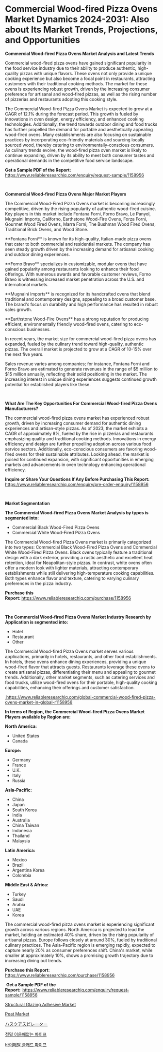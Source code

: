 <p><h1>Commercial Wood-fired Pizza Ovens Market Dynamics 2024-2031: Also about Its Market Trends, Projections, and Opportunities</h1></p><p><strong>Commercial Wood-fired Pizza Ovens Market Analysis and Latest Trends</strong></p>
<p><p>Commercial wood-fired pizza ovens have gained significant popularity in the food service industry due to their ability to produce authentic, high-quality pizzas with unique flavors. These ovens not only provide a unique cooking experience but also become a focal point in restaurants, attracting customers with their traditional cooking methods. The market for these ovens is experiencing robust growth, driven by the increasing consumer preference for artisanal and wood-fired pizzas, as well as the rising number of pizzerias and restaurants adopting this cooking style.</p><p>The Commercial Wood-fired Pizza Ovens Market is expected to grow at a CAGR of 12.1% during the forecast period. This growth is fueled by innovations in oven design, energy efficiency, and enhanced cooking technologies. Additionally, the trend towards outdoor dining and food trucks has further propelled the demand for portable and aesthetically appealing wood-fired ovens. Many establishments are also focusing on sustainable practices by incorporating eco-friendly materials and sourcing locally sourced wood, thereby catering to environmentally-conscious consumers. As culinary trends evolve, the wood-fired pizza oven market is likely to continue expanding, driven by its ability to meet both consumer tastes and operational demands in the competitive food service landscape.</p></p>
<p><strong>Get a Sample PDF of the Report:&nbsp;</strong> <a href="https://www.reliableresearchiq.com/enquiry/request-sample/1158956">https://www.reliableresearchiq.com/enquiry/request-sample/1158956</a></p>
<p>&nbsp;</p>
<p><strong>Commercial Wood-fired Pizza Ovens Major Market Players</strong></p>
<p><p>The Commercial Wood-Fired Pizza Ovens market is becoming increasingly competitive, driven by the rising popularity of authentic wood-fired cuisine. Key players in this market include Fontana Forni, Forno Bravo, Le Panyol, Mugnaini Imports, Californo, Earthstone Wood-Fire Ovens, Forza Forni, Gourmet Wood Fired Ovens, Marra Forni, The Bushman Wood Fired Ovens, Traditional Brick Ovens, and Wood Stone.</p><p>**Fontana Forni** is known for its high-quality, Italian-made pizza ovens that cater to both commercial and residential markets. The company has seen steady growth driven by the increasing demand for artisanal cooking and outdoor dining experiences.</p><p>**Forno Bravo** specializes in customizable, modular ovens that have gained popularity among restaurants looking to enhance their food offerings. With numerous awards and favorable customer reviews, Forno Bravo is witnessing increased market penetration across the U.S. and international markets.</p><p>**Mugnaini Imports** is recognized for its handcrafted ovens that blend traditional and contemporary designs, appealing to a broad customer base. The brand's focus on durability and high performance has resulted in robust sales growth. </p><p>**Earthstone Wood-Fire Ovens** has a strong reputation for producing efficient, environmentally friendly wood-fired ovens, catering to eco-conscious businesses. </p><p>In recent years, the market size for commercial wood-fired pizza ovens has expanded, fueled by the culinary trend toward high-quality, authentic pizzas. The overall market is projected to grow at a CAGR of 10-15% over the next five years. </p><p>Sales revenue varies among companies; for instance, Fontana Forni and Forno Bravo are estimated to generate revenues in the range of $5 million to $15 million annually, reflecting their solid positioning in the market. The increasing interest in unique dining experiences suggests continued growth potential for established players like these.</p></p>
<p>&nbsp;</p>
<p><strong>What Are The Key Opportunities For Commercial Wood-fired Pizza Ovens Manufacturers?</strong></p>
<p><p>The commercial wood-fired pizza ovens market has experienced robust growth, driven by increasing consumer demand for authentic dining experiences and artisan-style pizzas. As of 2023, the market exhibits a CAGR of approximately 8%, fueled by the rise in pizzerias and restaurants emphasizing quality and traditional cooking methods. Innovations in energy efficiency and design are further propelling adoption across various food service sectors. Additionally, eco-conscious consumers are favoring wood-fired ovens for their sustainable attributes. Looking ahead, the market is poised for continued expansion, with significant opportunities in emerging markets and advancements in oven technology enhancing operational efficiency.</p></p>
<p><strong>Inquire or Share Your Questions If Any Before Purchasing This Report:</strong> <a href="https://www.reliableresearchiq.com/enquiry/pre-order-enquiry/1158956">https://www.reliableresearchiq.com/enquiry/pre-order-enquiry/1158956</a></p>
<p>&nbsp;</p>
<p><strong>Market Segmentation</strong></p>
<p><strong>The Commercial Wood-fired Pizza Ovens Market Analysis by types is segmented into:</strong></p>
<p><ul><li>Commercial Black Wood-Fired Pizza Ovens</li><li>Commercial White Wood-Fired Pizza Ovens</li></ul></p>
<p><p>The Commercial Wood-fired Pizza Ovens market is primarily categorized into two types: Commercial Black Wood-Fired Pizza Ovens and Commercial White Wood-Fired Pizza Ovens. Black ovens typically feature a traditional design with a dark exterior, providing a rustic aesthetic and excellent heat retention, ideal for Neapolitan-style pizzas. In contrast, white ovens often offer a modern look with lighter materials, attracting contemporary establishments while still delivering high-temperature cooking capabilities. Both types enhance flavor and texture, catering to varying culinary preferences in the pizza industry.</p></p>
<p><strong>Purchase this Report:&nbsp;</strong><a href="https://www.reliableresearchiq.com/purchase/1158956">https://www.reliableresearchiq.com/purchase/1158956</a></p>
<p>&nbsp;</p>
<p><strong>The Commercial Wood-fired Pizza Ovens Market Industry Research by Application is segmented into:</strong></p>
<p><ul><li>Hotel</li><li>Restaurant</li><li>Other</li></ul></p>
<p><p>The Commercial Wood-fired Pizza Ovens market serves various applications, primarily in hotels, restaurants, and other food establishments. In hotels, these ovens enhance dining experiences, providing a unique wood-fired flavor that attracts guests. Restaurants leverage these ovens to create artisanal pizzas, differentiating their menu and appealing to gourmet trends. Additionally, other market segments, such as catering services and food trucks, utilize wood-fired ovens for their portable, high-quality cooking capabilities, enhancing their offerings and customer satisfaction.</p></p>
<p><a href="https://www.reliableresearchiq.com/global-commercial-wood-fired-pizza-ovens-market-in-global-r1158956">&nbsp;https://www.reliableresearchiq.com/global-commercial-wood-fired-pizza-ovens-market-in-global-r1158956</a></p>
<p><strong>In terms of Region, the Commercial Wood-fired Pizza Ovens Market Players available by Region are:</strong></p>
<p>
    <p> <strong> North America: </strong>
        <ul>
            <li>United States</li>
            <li>Canada</li>
        </ul>
        </p> 
    <p> <strong> Europe: </strong>
        <ul>
            <li>Germany</li>
            <li>France</li>
            <li>U.K.</li>
            <li>Italy</li>
            <li>Russia</li>
        </ul>
        </p> 
    <p> <strong> Asia-Pacific: </strong>
        <ul>
            <li>China</li>
            <li>Japan</li>
            <li>South Korea</li>
            <li>India</li>
            <li>Australia</li>
            <li>China Taiwan</li>
            <li>Indonesia</li>
            <li>Thailand</li>
            <li>Malaysia</li>
        </ul>
        </p> 
    <p> <strong> Latin America: </strong>
        <ul>
            <li>Mexico</li>
            <li>Brazil</li>
            <li>Argentina Korea</li>
            <li>Colombia</li>
        </ul>
        </p> 
    <p> <strong> Middle East & Africa: </strong>
        <ul>
            <li>Turkey</li>
            <li>Saudi</li>
            <li>Arabia</li>
            <li>UAE</li>
            <li>Korea</li>
        </ul>
    </p>
    </p>
<p><p>The commercial wood-fired pizza ovens market is experiencing significant growth across various regions. North America is projected to lead the market, holding an estimated 40% share, driven by the rising popularity of artisanal pizzas. Europe follows closely at around 30%, fueled by traditional culinary practices. The Asia-Pacific region is emerging rapidly, expected to capture nearly 20% as consumer preferences shift. China's market, while smaller at approximately 10%, shows a promising growth trajectory due to increasing dining out trends.</p></p>
<p><strong>Purchase this Report: </strong><a href="https://www.reliableresearchiq.com/purchase/1158956">https://www.reliableresearchiq.com/purchase/1158956</a></p>
<p>&nbsp;<strong>Get a Sample PDF of the Report:&nbsp;&nbsp;</strong><a href="https://www.reliableresearchiq.com/enquiry/request-sample/1158956">https://www.reliableresearchiq.com/enquiry/request-sample/1158956</a></p>
<p><strong></strong></p>
<p><p><a href="https://issuu.com/reportprime-2/docs/structural-glazing-adhesive-market-_6fdb31313e946e">Structural Glazing Adhesive Market</a></p><p><a href="https://www.linkedin.com/pulse/peat-market-outlook-complete-industry-analysis-2024-2031-growizr-4htkf?trackingId=S70zBoYsQeSivK3cEROWCw%3D%3D">Peat Market</a></p><p><a href="https://medium.com/@abigayleh7fr/husk-aspirators-market-%E3%81%AE%E3%82%B0%E3%83%AD%E3%83%BC%E3%83%90%E3%83%AB%E5%B8%82%E5%A0%B4%E6%A6%82%E8%A6%81%E3%81%AF-%E4%B8%96%E7%95%8C%E3%81%8A%E3%82%88%E3%81%B3%E4%B8%BB%E8%A6%81%E5%B8%82%E5%A0%B4%E3%81%AB%E3%81%8A%E3%81%91%E3%82%8B%E6%A5%AD%E7%95%8C%E3%81%AB%E5%BD%B1%E9%9F%BF%E3%82%92%E4%B8%8E%E3%81%88%E3%82%8B%E4%B8%BB%E8%A6%81%E3%81%AA%E3%83%88%E3%83%AC%E3%83%B3%E3%83%89%E3%81%AB%E3%81%A4%E3%81%84%E3%81%A6-%E7%8B%AC%E8%87%AA%E3%81%AE%E8%A6%96%E7%82%B9%E3%82%92%E6%8F%90%E4%BE%9B%E3%81%97%E3%81%BE%E3%81%99-9eda8f91a4a0">ハスクアスピレーター</a></p><p><a href="https://medium.com/@darrelchjxmz/%EC%84%B8%EA%B3%84-precision-seamless-pipe-market-%EC%9D%80-2024%EC%97%90%EC%84%9C-2031%EB%A1%9C-%EC%97%B0%ED%8F%89%EA%B7%A0-%EC%A6%9D%EA%B0%80%EC%9C%A8%EC%9D%84-%EB%B3%B4%EC%9D%BC-%EA%B2%83%EC%9C%BC%EB%A1%9C-%EC%98%88%EC%83%81%EB%90%A9%EB%8B%88%EB%8B%A4-c221a0bd8349">정밀 이음매없는 파이프</a></p><p><a href="https://medium.com/@darrelchjxmz/%EC%84%B8%EA%B3%84-bi-metal-clad-pipe-market-%EC%9D%80-2024%EC%97%90%EC%84%9C-2031%EB%A1%9C-%EC%97%B0%ED%8F%89%EA%B7%A0-%EC%A6%9D%EA%B0%80%EC%9C%A8%EC%9D%84-%EB%B3%B4%EC%9D%BC-%EA%B2%83%EC%9C%BC%EB%A1%9C-%EC%98%88%EC%83%81%EB%90%A9%EB%8B%88%EB%8B%A4-91cd245aef98">바이메탈 클래드 파이프</a></p></p>